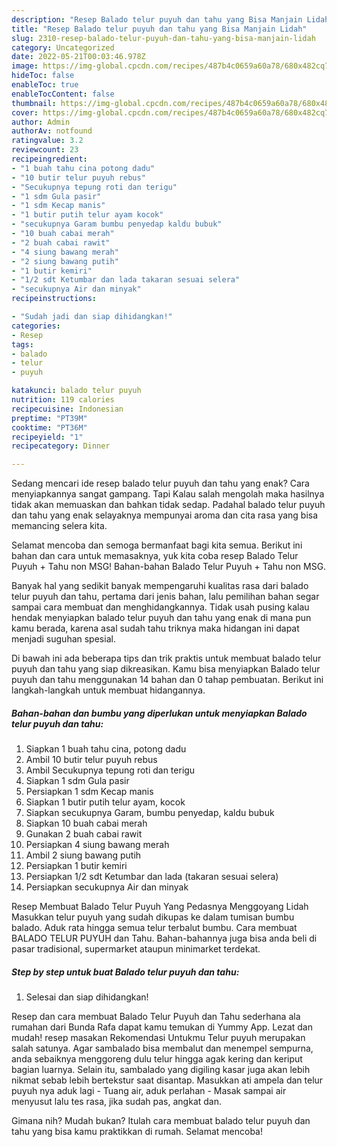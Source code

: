 ```yaml
---
description: "Resep Balado telur puyuh dan tahu yang Bisa Manjain Lidah"
title: "Resep Balado telur puyuh dan tahu yang Bisa Manjain Lidah"
slug: 2310-resep-balado-telur-puyuh-dan-tahu-yang-bisa-manjain-lidah
category: Uncategorized
date: 2022-05-21T00:03:46.978Z
image: https://img-global.cpcdn.com/recipes/487b4c0659a60a78/680x482cq70/balado-telur-puyuh-dan-tahu-foto-resep-utama.jpg
hideToc: false
enableToc: true
enableTocContent: false
thumbnail: https://img-global.cpcdn.com/recipes/487b4c0659a60a78/680x482cq70/balado-telur-puyuh-dan-tahu-foto-resep-utama.jpg
cover: https://img-global.cpcdn.com/recipes/487b4c0659a60a78/680x482cq70/balado-telur-puyuh-dan-tahu-foto-resep-utama.jpg
author: Admin
authorAv: notfound
ratingvalue: 3.2
reviewcount: 23
recipeingredient:
- "1 buah tahu cina potong dadu"
- "10 butir telur puyuh rebus"
- "Secukupnya tepung roti dan terigu"
- "1 sdm Gula pasir"
- "1 sdm Kecap manis"
- "1 butir putih telur ayam kocok"
- "secukupnya Garam bumbu penyedap kaldu bubuk"
- "10 buah cabai merah"
- "2 buah cabai rawit"
- "4 siung bawang merah"
- "2 siung bawang putih"
- "1 butir kemiri"
- "1/2 sdt Ketumbar dan lada takaran sesuai selera"
- "secukupnya Air dan minyak"
recipeinstructions:

- "Sudah jadi dan siap dihidangkan!"
categories:
- Resep
tags:
- balado
- telur
- puyuh

katakunci: balado telur puyuh 
nutrition: 119 calories
recipecuisine: Indonesian
preptime: "PT39M"
cooktime: "PT36M"
recipeyield: "1"
recipecategory: Dinner

---
```



Sedang mencari ide resep balado telur puyuh dan tahu yang enak? Cara menyiapkannya sangat gampang. Tapi Kalau salah mengolah maka hasilnya tidak akan memuaskan dan bahkan tidak sedap. Padahal balado telur puyuh dan tahu yang enak selayaknya mempunyai aroma dan cita rasa yang bisa memancing selera kita.


Selamat mencoba dan semoga bermanfaat bagi kita semua. Berikut ini bahan dan cara untuk memasaknya, yuk kita coba resep Balado Telur Puyuh + Tahu non MSG! Bahan-bahan Balado Telur Puyuh + Tahu non MSG.

Banyak hal yang sedikit banyak mempengaruhi kualitas rasa dari balado telur puyuh dan tahu, pertama dari jenis bahan, lalu pemilihan bahan segar sampai cara membuat dan menghidangkannya. Tidak usah pusing kalau hendak menyiapkan balado telur puyuh dan tahu yang enak di mana pun kamu berada, karena asal sudah tahu triknya maka hidangan ini dapat menjadi suguhan spesial.


Di bawah ini ada beberapa tips dan trik praktis untuk membuat balado telur puyuh dan tahu yang siap dikreasikan. Kamu bisa menyiapkan Balado telur puyuh dan tahu menggunakan 14 bahan dan 0 tahap pembuatan. Berikut ini langkah-langkah untuk membuat hidangannya.

<!--inarticleads1-->

##### Bahan-bahan dan bumbu yang diperlukan untuk menyiapkan Balado telur puyuh dan tahu:

1. Siapkan 1 buah tahu cina, potong dadu
1. Ambil 10 butir telur puyuh rebus
1. Ambil Secukupnya tepung roti dan terigu
1. Siapkan 1 sdm Gula pasir
1. Persiapkan 1 sdm Kecap manis
1. Siapkan 1 butir putih telur ayam, kocok
1. Siapkan secukupnya Garam, bumbu penyedap, kaldu bubuk
1. Siapkan 10 buah cabai merah
1. Gunakan 2 buah cabai rawit
1. Persiapkan 4 siung bawang merah
1. Ambil 2 siung bawang putih
1. Persiapkan 1 butir kemiri
1. Persiapkan 1/2 sdt Ketumbar dan lada (takaran sesuai selera)
1. Persiapkan secukupnya Air dan minyak


Resep Membuat Balado Telur Puyuh Yang Pedasnya Menggoyang Lidah Masukkan telur puyuh yang sudah dikupas ke dalam tumisan bumbu balado. Aduk rata hingga semua telur terbalut bumbu. Cara membuat BALADO TELUR PUYUH dan Tahu. Bahan-bahannya juga bisa anda beli di pasar tradisional, supermarket ataupun minimarket terdekat. 

<!--inarticleads2-->

##### Step by step untuk buat Balado telur puyuh dan tahu:


1. Selesai dan siap dihidangkan!

Resep dan cara membuat Balado Telur Puyuh dan Tahu sederhana ala rumahan dari Bunda Rafa dapat kamu temukan di Yummy App. Lezat dan mudah! resep masakan Rekomendasi Untukmu Telur puyuh merupakan salah satunya. Agar sambalado bisa membalut dan menempel sempurna, anda sebaiknya menggoreng dulu telur hingga agak kering dan keriput bagian luarnya. Selain itu, sambalado yang digiling kasar juga akan lebih nikmat sebab lebih bertekstur saat disantap. Masukkan ati ampela dan telur puyuh nya aduk lagi - Tuang air, aduk perlahan - Masak sampai air menyusut lalu tes rasa, jika sudah pas, angkat dan. 

Gimana nih? Mudah bukan? Itulah cara membuat balado telur puyuh dan tahu yang bisa kamu praktikkan di rumah. Selamat mencoba!

